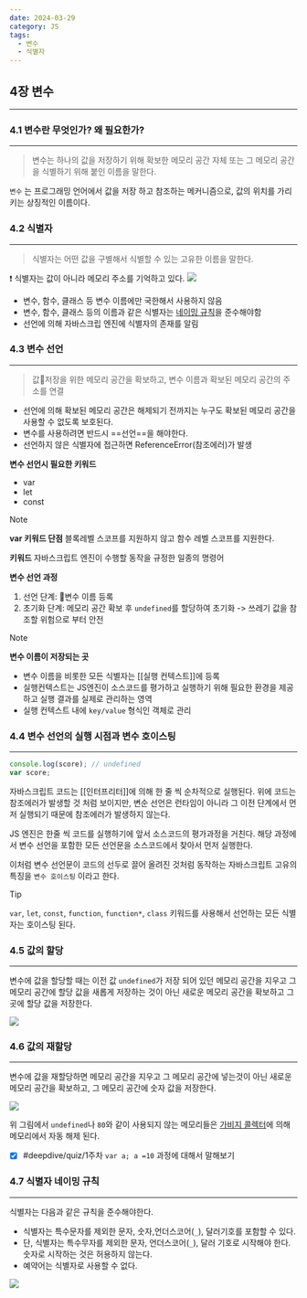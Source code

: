 ```yaml
---
date: 2024-03-29
category: JS
tags:
  - 변수
  - 식별자
---
```

## 4장 변수
---
### 4.1 변수란 무엇인가? 왜 필요한가?
---
> 변수는 하나의 값을 저장하기 위해 확보한 메모리 공간 자체 또는 그 메모리 공간을 식별하기 위해 붙인 이름을 말한다.

`변수` 는 프로그래밍 언어에서 값을 저장 하고 참조하는 메커니즘으로, 값의 위치를 가리키는 상징적인 이름이다.

### 4.2 식별자
---
> 식별자는 어떤 값을 구별해서 식별할 수 있는 고유한 이름을 말한다.

❗ 식별자는 값이 아니라 메모리 주소를 기억하고 있다.
![](https://i.imgur.com/LUsfTxb.png)

- 변수, 함수, 클래스 등 변수 이름에만 국한해서 사용하지 않음
- 변수, 함수, 클래스 등의 이름과 같은 식별자는 [네이밍 규칙](../../용어/네이밍%20규칙.md)을 준수해야함
- 선언에 의해 자바스크립 엔진에 식별자의 존재를 알림
### 4.3 변수 선언
---
> 값저장을 위한 메모리 공간을 확보하고, 변수 이름과 확보된 메모리 공간의 주소를 연결

- 선언에 의해 확보된 메모리 공간은 해제되기 전까지는 누구도 확보된 메모리 공간을 사용할 수 없도록 보호된다.
- 변수를 사용하려면 반드시 ==선언==을 해야한다.
- 선언하지 않은 식별자에 접근하면 ReferenceError(참조에러)가 발생

**변수 선언시 필요한 키워드**
- var
- let
- const

> [!note]
> **var 키워드 단점**
> 블록레벨 스코프를 지원하지 않고 함수 레벨 스코프를 지원한다.
> 
> **키워드**
> 자바스크립트 엔진이 수행할 동작을 규정한 일종의 명령어

**변수 선언 과정**
1. 선언 단계: 변수 이름 등록
2. 초기화 단계: 메모리 공간 확보 후 `undefined`를 할당하여 초기화
   -> 쓰레기 값을 참조할 위험으로 부터 안전

> [!note]
> **변수 이름이 저장되는 곳**
> - 변수 이름을 비롯한 모든 식별자는 [[실행 컨텍스트]]에 등록
> - 실행컨텍스트는 JS엔진이 소스코드를 평가하고  실행하기 위해 필요한 환경을 제공하고 실행 결과를 실제로 관리하는 영역
> - 실행 컨텍스트 내에 `key/value` 형식인 객체로 관리
### 4.4 변수 선언의 실행 시점과 변수 호이스팅
---
```js
console.log(score); // undefined
var score;
```

자바스크립트 코드는 [[인터프리터]]에 의해 한 줄 씩 순차적으로 실행된다.
위에 코드는 참조에러가 발생할 것 처럼 보이지만, 변순 선언은 런타임이 아니라 그 이전 단계에서 먼저 실행되기 때문에 참조에러가 발생하지 않는다.

JS 엔진은 한줄 씩 코드를 실행하기에 앞서 소스코드의 평가과정을 거친다.
해당 과정에서 변수 선언을 포함한 모든 선언문을 소스코드에서 찾아서 먼저 실행한다.

이처럼 변수 선언문이 코드의 선두로 끌어 올려진 것처럼 동작하는 자바스크립트 고유의 특징을 `변수 호이스팅`  이라고 한다.

> [!tip]
> `var`, `let`, `const`, `function`, `function*`, `class` 키워드를 사용해서 선언하는 모든 식별자는 호이스팅 된다.

### 4.5 값의 할당
---
변수에 값을 할당할 때는 이전 값 `undefined`가 저장 되어 있던 메모리 공간을 지우고 그 메모리 공간에 할당 값을 새롭게 저장하는 것이 아닌 새로운 메모리 공간을 확보하고 그곳에 할당 값을 저장한다.

![](https://i.imgur.com/Qujg2QR.png)
### 4.6 값의 재할당
---
변수에 값을 재할당하면 메모리 공간을 지우고 그 메모리 공간에 넣는것이 아닌 새로운 메모리 공간을 확보하고, 그 메모리 공간에 숫자 값을 저장한다.

![](https://i.imgur.com/NW6Q7i2.png)

위 그림에서 `undefined`나 `80`와 같이 사용되지 않는 메모리들은 [가비지 콜렉터](가비지%20콜렉터.md)에 의해 메모리에서 자동 해제 된다.
- [x] #deepdive/quiz/1주차 `var a; a =10` 과정에 대해서 말해보기
### 4.7 식별자 네이밍 규칙
---
식별자는 다음과 같은 규칙을 준수해야한다.
- 식별자는 특수문자를 제외한 문자, 숫자,언더스코어(`_`), 달러기호를 포함할 수 있다.
- 단, 식별자는 특수무자를 제외한 문자, 언더스코어(`_`), 달러 기호로 시작해야 한다. 숫자로 시작하는 것은 허용하지 않는다.
- 예약어는 식별자로 사용할 수 없다.

![](https://i.imgur.com/eQWtoNg.png)

